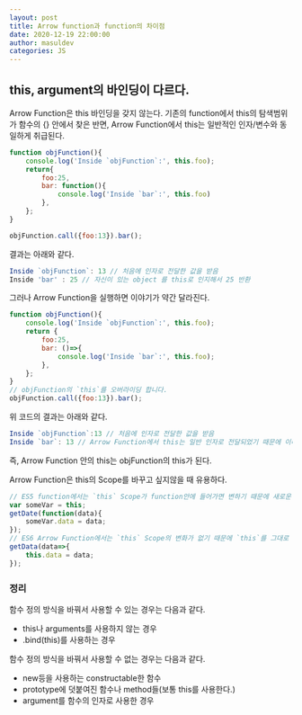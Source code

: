 ```yaml
---
layout: post
title: Arrow function과 function의 차이점
date: 2020-12-19 22:00:00
author: masuldev
categories: JS
---
```

## this, argument의 바인딩이 다르다.
Arrow Function은 this 바인딩을 갖지 않는다.
기존의 function에서 this의 탐색범위가 함수의 {} 안에서 찾은 반면, Arrow Function에서 this는 일반적인 인자/변수와 동일하게 취급된다.

```javascript
function objFunction(){
    console.log('Inside `objFunction`:', this.foo);
    return{
        foo:25,
        bar: function(){
            console.log('Inside `bar`:', this.foo)
        },
    };
}

objFunction.call({foo:13}).bar();
```

결과는 아래와 같다.
```javascript
Inside `objFunction`: 13 // 처음에 인자로 전달한 값을 받음
Inside 'bar' : 25 // 자신이 있는 object 를 this로 인지해서 25 반환
```

그러나 Arrow Function을 실행하면 이야기가 약간 달라진다.
```javascript
function objFunction(){
    console.log('Inside `objFunction`:', this.foo);
    return {
        foo:25,
        bar: ()=>{
            console.log('Inside `bar`:', this.foo);
        },
    };
}
// objFunction의 `this`를 오버라이딩 합니다.
objFunction.call({foo:13}).bar();
```
위 코드의 결과는 아래와 같다.

```javascript
Inside `objFunction`:13 // 처음에 인자로 전달한 값을 받음
Inside `bar`: 13 // Arrow Function에서 this는 일반 인자로 전달되었기 때문에 이미 값이 13으로 지정된다.
```

즉, Arrow Function 안의 this는 objFunction의 this가 된다.

Arrow Function은 this의 Scope를 바꾸고 싶지않을 때 유용하다.

```javascript
// ES5 function에서는 `this` Scope가 function안에 들어가면 변하기 때문에 새로운 변수를 만들어 쓰다.
var someVar = this;
getDate(function(data){
    someVar.data = data;
});
// ES6 Arrow Function에서는 `this` Scope의 변화가 없기 때문에 `this`를 그대로 사용하면 된다.
getData(data=>{
    this.data = data;
});
```

### 정리
함수 정의 방식을 바꿔서 사용할 수 있는 경우는 다음과 같다.
* this나 arguments를 사용하지 않는 경우
* .bind(this)를 사용하는 경우

함수 정의 방식을 바꿔서 사용할 수 없는 경우는 다음과 같다.
* new등을 사용하는 constructable한 함수
* prototype에 덧붙여진 함수나 method들(보통 this를 사용한다.)
* argument를 함수의 인자로 사용한 경우
